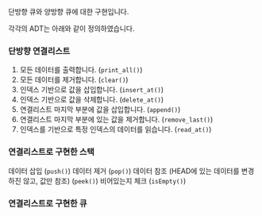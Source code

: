 단방향 큐와 양방향 큐에 대한 구현입니다.

각각의 ADT는 아래와 같이 정의하였습니다.

### 단방향 연결리스트
1. 모든 데이터를 출력합니다. (`print_all()`)
2. 모든 데이터를 제거합니다. (`clear()`)
3. 인덱스 기반으로 값을 삽입합니다. (`insert_at()`)
4. 인덱스 기반으로 값을 삭제합니다. (`delete_at()`)
5. 연결리스트 마지막 부분에 값을 삽입합니다. (`append()`)
6. 연결리스트 마지막 부분에 있는 값을 제거합니다. (`remove_last()`)
7. 인덱스를 기반으로 특정 인덱스의 데이터를 읽습니다. (`read_at()`)

### 연결리스트로 구현한 스택
데이터 삽입 (`push()`)
데이터 제거 (`pop()`)
데이터 참조 (HEAD에 있는 데이터를 변경하진 않고, 값만 참조) (`peek()`)
비어있는지 체크 (`isEmpty()`)

### 연결리스트로 구현한 큐
